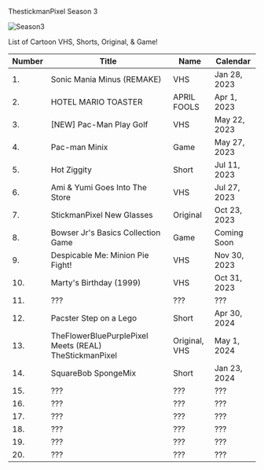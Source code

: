ThestickmanPixel Season 3

![Season3](https://github.com/thestickmanpixel/Season_3/assets/95284026/f7959fa2-56c9-4445-9c06-0f58fdebf356)
 
 
 
 
 
List of Cartoon VHS, Shorts, Original, & Game!
 
 
 


| Number | Title | Name | Calendar |
| --- | --- | --- | --- | 
| 1. | Sonic Mania Minus (REMAKE) | VHS | Jan 28, 2023 |
| 2. | HOTEL MARIO TOASTER | APRIL FOOLS | Apr 1, 2023 |
| 3. | [NEW] Pac-Man Play Golf | VHS | May 22, 2023 |
| 4. | Pac-man Minix | Game | May 27, 2023 |
| 5. | Hot Ziggity | Short | Jul 11, 2023 |
| 6. | Ami & Yumi Goes Into The Store | VHS | Jul 27, 2023 |
| 7. | StickmanPixel New Glasses | Original | Oct 23, 2023 |
| 8. | Bowser Jr's Basics Collection Game | Game | Coming Soon |
| 9. | Despicable Me: Minion Pie Fight! | VHS | Nov 30, 2023 |
| 10. | Marty's Birthday (1999) | VHS | Oct 31, 2023 |
| 11. | ??? | ??? | ??? |
| 12. | Pacster Step on a Lego | Short | Apr 30, 2024 |
| 13. | TheFlowerBluePurplePixel Meets (REAL) TheStickmanPixel | Original, VHS | May 1, 2024 |
| 14. | SquareBob SpongeMix | Short | Jan 23, 2024 |
| 15. | ??? | ??? | ??? |
| 16. | ??? | ??? | ??? |
| 17. | ??? | ??? | ??? |
| 18. | ??? | ??? | ??? |
| 19. | ??? | ??? | ??? |
| 20. | ??? | ??? | ??? |
